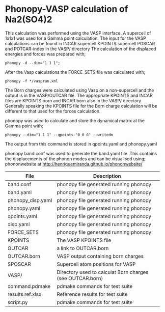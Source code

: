 # Phonopy-VASP calculation of Na2(SO4)2

This calculation was performed using the VASP interface.  A supercell of 1x1x1 was used for a Gamma point calculation.
The input for the VASP calculations can be found in INCAR.supercell KPOINTS.supercell POSCAR and POTCAR-index in the VASP/ directory
The calculation of the displaced energies and forces was prepared with;

```
phonopy -d --dim="1 1 1";
```

After the Vasp calculations the FORCE_SETS file was calculated with;

```
phonopy -f */vasprun.xml
```

The Born charges were calculated using Vasp on a non-supercell and the output is in the VASP/OUTCAR file.  The appropriate KPOINTS and INCAR files are KPOINTS.born and INCAR.born also in the VASP/ directory
Generally speaking the KPOINTS file for the Born charge calculation will be different to that used for the forces calculation. 

phonopy was used to calculate and store the dynamical matrix at the Gamma point with;

```
phonopy --dim="1 1 1" --qpoints-"0 0 0" --writedm
```

The output from this command is stored in qpoints.yaml and phonopy.yaml

phonopy band.conf was used to generate the band.yaml file.  This contains the displacements of the phonon modes and can be visualised using;
phononwebsite at http://henriquemiranda.github.io/phononwebsite/

| File               | Description                                               |
| ------------------ | --------------------------------------------------------- |
| band.conf          | phonopy file generated running phonopy                    |
| band.yaml          | phonopy file generated running phonopy                    |
| phonopy_disp.yaml  | phonopy file generated running phonopy                    |
| phonopy.yaml       | phonopy file generated running phonopy                    |
| qpoints.yaml       | phonopy file generated running phonopy                    |
| disp.yaml          | phonopy file generated running phonopy                    |
| FORCE_SETS         | phonopy file generated running phonopy                    |
| KPOINTS            | The VASP KPOINTS file                                     |
| OUTCAR             | a link to OUTCAR.born                                     |
| OUTCAR.born        | VASP output containing born charges                       |
| SPOSCAR            | Supercell atom positions for VASP                         |
| VASP/              | Directory used to calculat Born charges (see OUTCAR.born) |
| command.pdmake     | pdmake commands for test suite                            |
| results.ref.xlsx   | Reference results for test suite                          |
| script.py          | pdmake commands for test suite                            |


